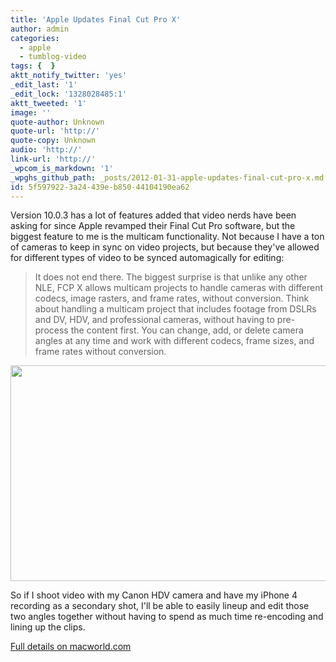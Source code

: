 ```yaml
---
title: 'Apple Updates Final Cut Pro X'
author: admin
categories:
  - apple
  - tumblog-video
tags: {  }
aktt_notify_twitter: 'yes'
_edit_last: '1'
_edit_lock: '1328028485:1'
aktt_tweeted: '1'
image: ''
quote-author: Unknown
quote-url: 'http://'
quote-copy: Unknown
audio: 'http://'
link-url: 'http://'
_wpcom_is_markdown: '1'
_wpghs_github_path: _posts/2012-01-31-apple-updates-final-cut-pro-x.md
id: 5f597922-3a24-439e-b850-44104190ea62
---
```

<p>Version 10.0.3 has a lot of features added that video nerds have been asking for since Apple revamped their Final Cut Pro software, but the biggest feature to me is the multicam functionality. Not because I have a ton of cameras to keep in sync on video projects, but because they've allowed for different types of video to be synced automagically for editing:</p>
<blockquote><p>
  It does not end there. The biggest surprise is that unlike any other NLE, FCP X allows multicam projects to handle cameras with different codecs, image rasters, and frame rates, without conversion. Think about handling a multicam project that includes footage from DSLRs and DV, HDV, and professional cameras, without having to pre-process the content first. You can change, add, or delete camera angles at any time and work with different codecs, frame sizes, and frame rates without conversion.
</p></blockquote>
<p><img src="https://chrisenns.com/wp-content/uploads/2012/01/multicam-editing.png" alt="" title="multicam editing" width="564" height="345" class="aligncenter size-full wp-image-20032" /></p>
<p>So if I shoot video with my Canon HDV camera and have my iPhone 4 recording as a secondary shot, I'll be able to easily lineup and edit those two angles together without having to spend as much time re-encoding and lining up the clips.</p>
<p><a href="http://www.macworld.com/article/165108/2012/01/first_look_final_cut_pro_x_10_0_3_restores_professional_features_adds_notable_new_ones.html">Full details on macworld.com</a></p>
